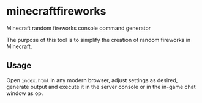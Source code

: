 # minecraftfireworks
Minecraft random fireworks console command generator

The purpose of this tool is to simplify the creation of random fireworks in Minecraft.

## Usage
Open `index.html` in any modern browser, adjust settings as desired, generate output and execute it in the server console or in the in-game chat window as op.
